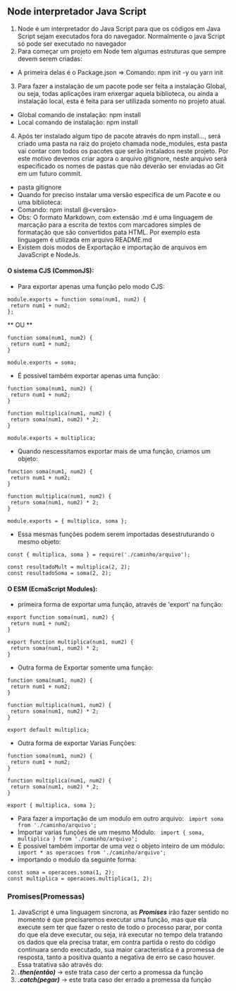 ## Node interpretador Java Script
1. Node é um interpretador do Java Script para que os códigos em Java Script sejam executados fora do navegador.
Normalmente o java Script só pode ser executado no navegador
2. Para começar um projeto em Node tem algumas estruturas que sempre devem serem criadas: 
* A primeira delas é o Package.json 
=> Comando: npm init -y ou yarn init
3. Para fazer a instalação de um pacote pode ser feita a instalação Global, ou seja, todas aplicações iram enxergar aquela biblioteca, ou ainda a instalação local, esta
é feita para ser utilizada somento no projeto atual.
* Global comando de instalação: npm install <nome do pacote>
* Local comando de instalação: npm install <nomde do pacote>
4. Após ter instalado algum tipo de pacote através do npm install..., será criado uma pasta na raiz do projeto chamada node_modules, esta pasta vai contar com todos os pacotes que
serão instalados neste projeto. Por este motivo devemos criar agora o arquivo gitignore, neste arquivo será especificado os nomes de pastas que não deverão ser enviadas ao Git 
em um futuro commit.
* pasta gitignore
* Quando for preciso instalar uma versão especifica de um Pacote e ou uma biblioteca: 
* Comando: npm install <nome do pacote>@<versão> 
* Obs: O formato Markdown, com extensão .md é uma linguagem de marcação para a escrita de textos com marcadores simples de formatação que são convertidos pata HTML.
Por exemplo esta linguagem é utilizada em arquivo README.md
* Existem dois modos de Exportação e importação de arquivos em JavaScript e NodeJs.
#### O sistema CJS (CommonJS):
* Para exportar apenas uma função pelo modo CJS:
```
module.exports = function soma(num1, num2) {
 return num1 + num2;
};
```
** OU **
```
function soma(num1, num2) {
 return num1 + num2;
}

module.exports = soma;
```
* É possivel também exportar apenas uma função:
```
function soma(num1, num2) {
 return num1 + num2;
}

function multiplica(num1, num2) {
 return soma(num1, num2) * 2;
}

module.exports = multiplica;
```
* Quando nescessitamos exportar mais de uma função, criamos um objeto:
```
function soma(num1, num2) {
 return num1 + num2;
}

function multiplica(num1, num2) {
 return soma(num1, num2) * 2;
}

module.exports = { multiplica, soma };
```
* Essa mesmas funções podem serem importadas desestruturando o mesmo objeto:
```
const { multiplica, soma } = require('./caminho/arquivo');

const resultadoMult = multiplica(2, 2);
const resultadoSoma = soma(2, 2);
```

#### O ESM (EcmaScript Modules):
* primeira forma de exportar uma função, através de 'export' na função:
``` 
export function soma(num1, num2) {
 return num1 + num2;
}

export function multiplica(num1, num2) {
 return soma(num1, num2) * 2;
}
```
* Outra forma de Exportar somente uma função:
```
function soma(num1, num2) {
 return num1 + num2;
}

function multiplica(num1, num2) {
 return soma(num1, num2) * 2;
}

export default multiplica;
```
* Outra forma de exportar Varias Funções:
```
function soma(num1, num2) {
 return num1 + num2;
}

function multiplica(num1, num2) {
 return soma(num1, num2) * 2;
}

export { multiplica, soma };
```
* Para fazer a importação de um modulo em outro arquivo:
` import soma from './caminho/arquivo';`
* Importar varias funções de um mesmo Módulo:
` import { soma, multiplica } from './caminho/arquivo';`
* É possivel também importar de uma vez o objeto inteiro de um módulo:
` import * as operacoes from './caminho/arquivo';`
* importando o modulo da seguinte forma:
```
const soma = operacoes.soma(1, 2);
const multiplica = operacoes.multiplica(1, 2);
```
### Promises(Promessas)
 1. JavaScript é uma linguagem sincrona, as ***Promises*** irão fazer sentido no momento é que precisaremos executar uma função, mas que ela execute sem ter que fazer o resto de todo o processo parar, por conta do que ela deve executar, ou seja, irá executar no tempo dela tratando os dados que ela precisa tratar, em contra partida o resto do código continuara sendo executado, sua maior caracteristica é a promessa de resposta, tanto a positiva quanto a negativa de erro se caso houver. Essa tratativa são através do:
 1. ***.then(então)*** -> este trata caso der certo a promessa da função
 2. ***.catch(pegar)*** -> este trata caso der errado a promessa da função
